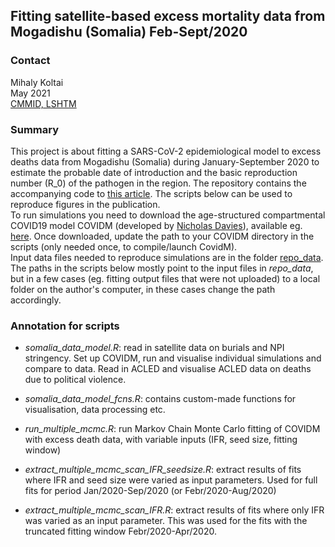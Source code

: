 ## Fitting satellite-based excess mortality data from Mogadishu (Somalia) Feb-Sept/2020

### Contact

Mihaly Koltai  
May 2021  
[CMMID, LSHTM](https://www.lshtm.ac.uk/aboutus/people/koltai.mihaly)

### Summary

This project is about fitting a SARS-CoV-2 epidemiological model to excess deaths data from Mogadishu (Somalia) during January-September 2020 to estimate the probable date of introduction and the basic reproduction number (R_0) of the pathogen in the region. The repository contains the accompanying code to [this article](https://wellcomeopenresearch.org/articles/6-255). 
The scripts below can be used to reproduce figures in the publication.  
To run simulations you need to download the age-structured compartmental COVID19 model COVIDM (developed by [Nicholas Davies](https://github.com/nicholasdavies)), available eg. [here](https://github.com/nicholasdavies/newcovid/tree/master/covidm_for_fitting). Once downloaded, update the path to your COVIDM directory in the scripts (only needed once, to compile/launch CovidM).  
Input data files needed to reproduce simulations are in the folder [repo_data](https://github.com/mbkoltai/covid_lmic_model/tree/master/repo_data). The paths in the scripts below mostly point to the input files in *repo_data*, but in a few cases (eg. fitting output files that were not uploaded) to a local folder on the author's computer, in these cases change the path accordingly.

### Annotation for scripts

-  *somalia_data_model.R*: read in satellite data on burials and NPI stringency. Set up COVIDM, run and visualise individual simulations and compare to data. Read in ACLED and visualise ACLED data on deaths due to political violence. 

- *somalia_data_model_fcns.R*: contains custom-made functions for visualisation, data processing etc.

- *run_multiple_mcmc.R*: run Markov Chain Monte Carlo fitting of COVIDM with excess death data, with variable inputs (IFR, seed size, fitting window)

- *extract_multiple_mcmc_scan_IFR_seedsize.R*: extract results of fits where IFR and seed size were varied as input parameters. Used for full fits for period Jan/2020-Sep/2020 (or Febr/2020-Aug/2020)

- *extract_multiple_mcmc_scan_IFR.R*: extract results of fits where only IFR was varied as an input parameter. This was used for the fits with the truncated fitting window Febr/2020-Apr/2020.
